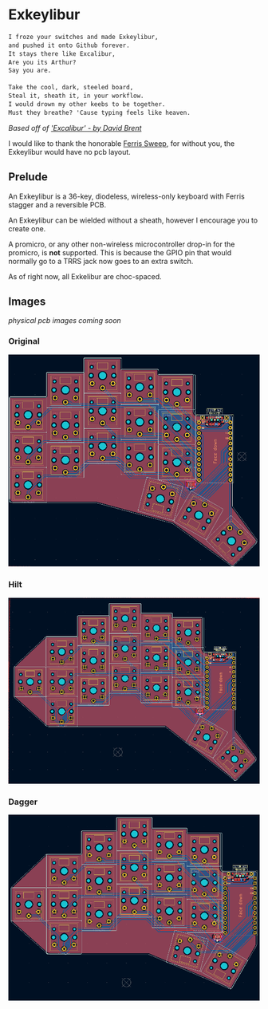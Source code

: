 # Exkeylibur

```markdown
I froze your switches and made Exkeylibur,
and pushed it onto Github forever.
It stays there like Excalibur,
Are you its Arthur?
Say you are.

Take the cool, dark, steeled board,
Steal it, sheath it, in your workflow.
I would drown my other keebs to be together.
Must they breathe? 'Cause typing feels like heaven.
```

*Based off of ['Excalibur' - by David Brent](https://www.youtube.com/watch?v=634TC7Feku4)*

I would like to thank the honorable [Ferris Sweep](https://github.com/davidphilipbarr/Sweep), for without you, the Exkeylibur would have no pcb layout.

## Prelude

An Exkeylibur is a 36-key, diodeless, wireless-only keyboard with Ferris stagger and a reversible PCB.

An Exkeylibur can be wielded without a sheath, however I encourage you to create one.

A promicro, or any other non-wireless microcontroller drop-in for the promicro, is **not** supported. This is because the GPIO pin that would normally go to a TRRS jack
now goes to an extra switch.

As of right now, all Exkelibur are choc-spaced.

## Images

*physical pcb images coming soon*

### Original

![original-pcb](https://github.com/tlietz/Exkeylibur/blob/main/images/og_pcb.png)

### Hilt

![hilt-pcb](https://github.com/tlietz/Exkeylibur/blob/main/images/hilted_pcb.png)

### Dagger

![dagger-pcb](https://github.com/tlietz/Exkeylibur/blob/main/images/dagger_pcb.png)
